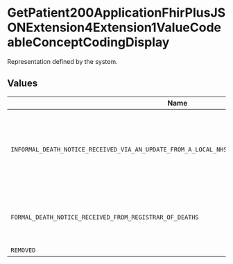# GetPatient200ApplicationFhirPlusJSONExtension4Extension1ValueCodeableConceptCodingDisplay

Representation defined by the system.


## Values

| Name                                                                                             | Value                                                                                            |
| ------------------------------------------------------------------------------------------------ | ------------------------------------------------------------------------------------------------ |
| `INFORMAL_DEATH_NOTICE_RECEIVED_VIA_AN_UPDATE_FROM_A_LOCAL_NHS_ORGANISATION_SUCH_AS_GP_OR_TRUST` | Informal - death notice received via an update from a local NHS Organisation such as GP or Trust |
| `FORMAL_DEATH_NOTICE_RECEIVED_FROM_REGISTRAR_OF_DEATHS`                                          | Formal - death notice received from Registrar of Deaths                                          |
| `REMOVED`                                                                                        | Removed                                                                                          |